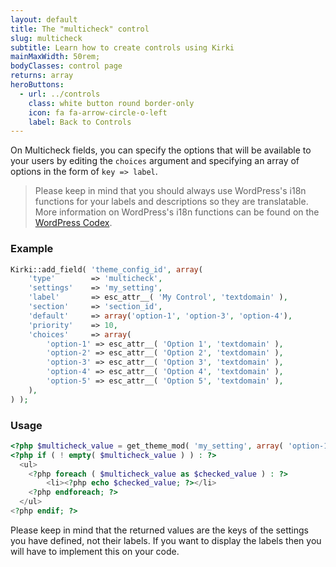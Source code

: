 ```yaml
---
layout: default
title: The "multicheck" control
slug: multicheck
subtitle: Learn how to create controls using Kirki
mainMaxWidth: 50rem;
bodyClasses: control page
returns: array
heroButtons:
  - url: ../controls
    class: white button round border-only
    icon: fa fa-arrow-circle-o-left
    label: Back to Controls
---
```



On Multicheck fields, you can specify the options that will be available to your users by editing the `choices` argument and specifying an array of options in the form of `key => label`.

> Please keep in mind that you should always use WordPress's i18n functions for your labels and descriptions so they are translatable. More information on WordPress's i18n functions can be found on the [WordPress Codex](https://codex.wordpress.org/I18n_for_WordPress_Developers).

### Example

```php
Kirki::add_field( 'theme_config_id', array(
	'type'        => 'multicheck',
	'settings'    => 'my_setting',
	'label'       => esc_attr__( 'My Control', 'textdomain' ),
	'section'     => 'section_id',
	'default'     => array('option-1', 'option-3', 'option-4'),
	'priority'    => 10,
	'choices'     => array(
		'option-1' => esc_attr__( 'Option 1', 'textdomain' ),
		'option-2' => esc_attr__( 'Option 2', 'textdomain' ),
		'option-3' => esc_attr__( 'Option 3', 'textdomain' ),
		'option-4' => esc_attr__( 'Option 4', 'textdomain' ),
		'option-5' => esc_attr__( 'Option 5', 'textdomain' ),
	),
) );
```

### Usage

```php
<?php $multicheck_value = get_theme_mod( 'my_setting', array( 'option-1', 'option-3' ) ); ?>
<?php if ( ! empty( $multicheck_value ) ) : ?>
  <ul>
	<?php foreach ( $multicheck_value as $checked_value ) : ?>
		<li><?php echo $checked_value; ?></li>
	<?php endforeach; ?>
  </ul>
<?php endif; ?>
```

Please keep in mind that the returned values are the keys of the settings you have defined, not their labels. If you want to display the labels then you will have to implement this on your code.
